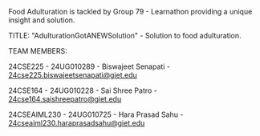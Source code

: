 Food Adulturation is tackled by Group 79 - Learnathon providing a unique insight and solution.

TITLE: "AdulturationGotANEWSolution" - Solution to food adulturation.

TEAM MEMBERS:

24CSE225 - 24UG010289 - Biswajeet Senapati - 24cse225.biswajeetsenapati@giet.edu

24CSE164 - 24UG010228 - Sai Shree Patro - 24cse164.saishreepatro@giet.edu

24CSEAIML230 - 24UG010725 - Hara Prasad Sahu - 24cseaiml230.haraprasadsahu@giet.edu


